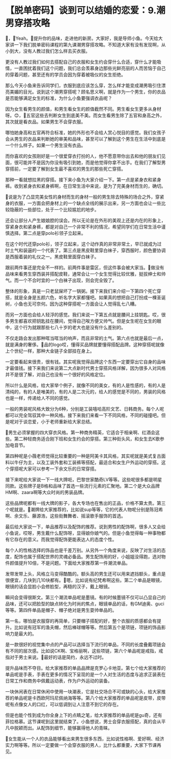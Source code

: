 # 【脱单密码】谈到可以结婚的恋爱：9.潮男穿搭攻略

🎼，🎼Yeah。🎼提升你的品味，走进他的新房。大家好，我是导师小鱼。今天给大家讲一下我们脱单密码课程的第九课潮男穿搭攻略。不知道大家有没有发现啊，从小到大，没有人教过我们怎么样去买衣服。

更没有人教过我们如何去搭配自己的衣服和女生约会穿什么合适，穿什么才能吸情，一直困扰着我们这个问题，我们总会羡慕身边那些光鲜亮丽的人而苦恼于自己的穿着问题，甚至还有的学员会因为穿着被吸仪的女生拒绝。

那么今天小鱼来告诉同学们，衣服到底应该怎么穿，怎么样才能变成潮男吸引住漂亮美媚的目光。说到这个潮男穿搭呢？顾名思义啊，就是作为一个男生，你的衣品是否能够满足女生的标准，为什么小鱼要强调衣品呢？

因为女生看男生的颜值，和男生看女生的颜值截然不同。男生看女生更多从身材呀。😊，🎼五官这些去判断女生到底美不美。而女生看男生除了五官和身高之外，其次就是看衣品。如果男生不会穿衣服。

哪怕她身高和五官再符合标准，她的外形也不会给人赏心悦目的感觉。我们女孩子会从男生的衣品来判断她的审美和品味，甚至可以了解到这个男生在生活中到底是一个什么样子。如果一个男生没有衣品。

而你喜欢的女孩刚好是一个很爱穿衣打扮的人，他不愿意带你出去和他的朋友们见面，很可能并不是因为你没有吸引到她，而是他觉得你拿不出手。在我们了解型男穿搭前，一定要了解到女生最不喜欢的男生的那些死亡穿搭。

那种一看就想拉黑的穿搭。接下来小鱼为大家介绍一下。第一点是紧身衣和紧身裤。收到紧身衣和紧身裤啊，在日常生活中来说，是为了完美身材而生的，确切。

🎼说是为了凸显完美女性的身材而生的身材一般的男生除去特殊的场合之外，穿紧身的衣服，一方面会把身材上的一个缺点全线的展示出来，另一方面也会让一些比较隐蔽的一些部位，处于一个比较尴尬的地步。

还会让部分人产生娘娘腔的误会。所以无论是在外形的美观上还是内在的形象上，穿紧身衣和紧身裤，都是对自己一个非常不利的情况，希望同学们在日常生活中谨慎选择。第二点是穿polo衫领子立起来。

在这个时代还穿polo衫，领子立起来，这个动作真的非常非常土，早已就成为过时土气和装逼的一个代表了。第三点是黑皮鞋里穿白袜子，穿西服时，颜色要协调是西服着装的礼仪之一。黑皮鞋里面穿白袜子。

跟前两件事还是完全不一样的。前两件事是雷区，但这件事会被大家当。🎼做没有品味来看男生穿西装并搭配皮鞋，通常会让一个女生觉得比较优雅，挺拔绅士和帅气。而一个不合时宜的一个白袜子出现，则会完全毁了。

整体的形象，真是一只老鼠屎坏了一锅粥。接下来我们来介绍一下第四个死亡穿搭，就是全身是五颜六色，听名字大家都懂吧。如果真的想把自己打扮成一棵圣诞树，小鱼也无可奈何。因为这种穿搭呢一方面会让人觉得乱七八糟。

而另一方面也会给人轻浮的感觉。我们来说一下第五点就是腰间上挂钥匙。哎，很多男生都喜欢把钥匙挂在腰间，觉得自己唉方便又帅气。但是女生呢在女生的眼中，这个行为就跟那些七八十岁的老大也是没有什么差别的。

不仅走路会发出那种哐当哐当的响声，而且非常的土气。第六点也就是最后一点，就是满身的奢侈。🎼品的logo哎，懂得买品牌就要懂得搭配品牌。这种穿搭呢就像上个世纪一样，那种大金链子全部挂在身上。

一定要看起来很贵，很有钱。其实呢我觉得品牌这个东西一定要穿出它自身的品味才最值钱。接下来我们来说第二大点新时代男士穿搭风格详解，因为很多人对风格并不是很了解，对自己也没有一个很好的风格定位。

所以什么是风格，给大家举个例子，就像不同的美女，有的人是性感的，有的人是清纯的，有的人是唯美的，有的人是二次元的，给人的感觉是不同的，男装的风格也是一样，传递给人不同的感觉。

一般的男装呢风格大致分为6种，分别是工装嘻哈高阶文艺、日韩商务。每个人呢都可以完全驾驭其中一种风格。接下来我们来看一下不同风格，不同的碰撞吧。但是呢对于谈恋爱，小于老师重新给大家总结。

🎼男生必须掌握的四大穿衣风格。第一种商务精英，它适合于相亲啊、红酒会这些。第二种轻商务适合刚下班和女生约会的穿搭。第三种街头风，和女生去K歌参加电音节。

第四种呢是小薇老师觉得比较重要的一种是阿美卡其风格，其实呢就是美式复古面料以牛仔为主，以及工装外套和工装裤等搭配，最适合和女生户外运动的穿搭。这个穿搭呢大家可以参考一下余文乐的日常穿搭。

接下来呢给大家说一下一线大牌呃，巴黎世家酷奇LV等等。这些呢很多都是明星同款。这些牌子是B格和品味了首选一些流行元素的汇聚地。第二个是大众品牌HM啊、zaara啊等大众时尚的男装品牌。

这些品牌呢都有一线大牌的影子，各大专场也在售出的正品，价格不算太贵。第三个呢就是。🎼潮牌给大家推荐的，比如说sup等等，它的代表人物呢分别是陈冠希啊、余文乐、藤源浩，这些街舞舞者、摇滚歌手服饰的首选。

最后给大家说一下，单品推荐以及配饰的推荐。说到男性的配饰啊，很多人又会给小鱼说，哎呀，男生戴什么配饰呀，显得娘你娘气的。但是小鱼觉得每一种事物都有它存在的意义。而我觉得配饰更能表达人的态度个性。

每个人的性格选择的饰品也是千差万别。从另外一个角度来说，反映了对生活的态度，配饰也属于搭配世界的灵魂必备品。男生配饰用的好，小姐姐没得跑，选对物件颜值提升10倍，不是问题。下面给大家推荐第一件潮流单品。

发带发带上头，风格立马变得酷酷的。额头高的男生还可以用来遮挡额头，重点是很便宜，几块到几10块都有。🎼嗯，比如说有纪梵希啊这些。第二个单品是眼镜，眼镜的话会显脸小会修脸型，再糙的汉子，戴上眼镜。

瞬间会变得很斯文。第三个潮流单品呢是墨镜。有的时候墨镜不仅可以凸显自己的品味，还可以把脸型的缺点转化为时尚的焦点，眼镜单品的话，有GM迪奥、guci等等。第四件单品是帽子、帽子绝对是男生耍帅单品的。

第一名，哪怕是衣服穿的再简单，只要帽子搭配的好，整个衣服的质感都会有提升。比如说有冠军的渔夫帽，然后棒球帽等等。然后第五个是项链，项链的饰品影响力是最大的。

是一款很好的视觉集中点的产品可以选择当下流行的单品，不同的长度叠戴项链会有不同的层次感。比如说CK啊、宝格丽啊，这些项链，第六个单品呢是戒指，戒指对于男士来说。🎼最好的话是简约，永远不过时。

提升品味而不夺目。给大家推荐的单品品牌是克罗心卡地亚。第七个给大家推荐的单品呢是手表，手表在更多的情况下呈现的是一个人对生活的态度与追求正装表在日常工作和商务中佩戴运动表，作为户外运动的装备。

一块休闲表在日常休闲中使用一块潮表，它是社交场合不可或缺的心头，给大家推荐的单品呢是卡西欧阿玛尼佩纳海等等。第八个给大家推荐的单品呢是皮带，皮带呢有点像女人的口红，可以低调到让人注意不到它的存在。

但是也能个性到成为你全身上下的点睛之笔，给大家推荐的单品呢是gu奇，还有菲拉格慕。这节课呢到这里就结束了。小鱼想说，男士会穿衣服搭配，真的会从平凡中脱颖而出。从配饰到细节，能够赢得他人的青睐。

🎼女生能从一个人的衣品能够看出来男生很多东西，比如说性格啊、爱好啊、经济实力啊等等。所以一定要做一个会穿衣服的男人，比什么都重要，大家下节课再见。

